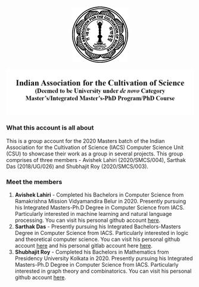 <p align="center">
  <img src="img/img1.png">
</p>

<p align="center">
  <img src="img/img2.png">
</p>

### What this account is all about

This is a group account for the 2020 Masters batch of the Indian Association for the Cultivation of Science (IACS) Computer Science Unit (CSU) to showcase their work as a group in several projects. This group comprises of three members - Avishek Lahiri (2020/SMCS/004), Sarthak Das (2018/UG/026) and Shubhajit Roy (2020/SMCS/003).

### Meet the members

1. **Avishek Lahiri** - Completed his Bachelors in Computer Science from Ramakrishna Mission Vidyamandira Belur in 2020. Presently pursuing his Integrated Masters-Ph.D Degree in Computer Science from IACS. Particularly interested in machine learning and natural language processing. You can visit his personal github account [here](https://github.com/AvishekLahiri).
2. **Sarthak Das** - Presently pursuing his Integrated Bachelors-Masters Degree in Computer Science from IACS. Particularly interested in logic and theoretical computer science. You can visit his personal github account [here](https://github.com/dassarthak18) and his personal gitlab account here [here](https://gitlab.com/dassarthak18).
3. **Shubhajit Roy** - Completed his Bachelors in Mathematics from Presidency University Kolkata in 2020. Presently pursuing his Integrated Masters-Ph.D Degree in Computer Science from IACS. Particularly interested in graph theory and combinatorics. You can visit his personal github account [here](https://github.com/shubhajitroy123).
